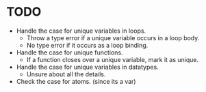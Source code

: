 # TODO
* Handle the case for unique variables in loops.
    * Throw a type error if a unique variable occurs in a loop body.
    * No type error if it occurs as a loop binding.
* Handle the case for unique functions.
    * If a function closes over a unique variable, mark it as unique.
* Handle the case for unique variables in datatypes.
    * Unsure about all the details.
* Check the case for atoms. (since its a var)
